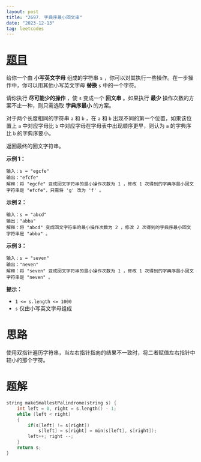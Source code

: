 ```yaml
---
layout: post
title: "2697. 字典序最小回文串"
date: "2023-12-13"
tag: leetcodes
---
```


# [题目](https://leetcode.cn/problems/lexicographically-smallest-palindrome/) 

给你一个由 **小写英文字母** 组成的字符串 `s` ，你可以对其执行一些操作。在一步操作中，你可以用其他小写英文字母 **替换** `s` 中的一个字符。

请你执行 **尽可能少的操作** ，使 `s` 变成一个 **回文串** 。如果执行 **最少** 操作次数的方案不止一种，则只需选取 **字典序最小** 的方案。

对于两个长度相同的字符串 `a` 和 `b` ，在 `a` 和 `b` 出现不同的第一个位置，如果该位置上 `a` 中对应字母比 `b` 中对应字母在字母表中出现顺序更早，则认为 `a` 的字典序比 `b` 的字典序要小。

返回最终的回文字符串。

 

**示例 1：**

```
输入：s = "egcfe"
输出："efcfe"
解释：将 "egcfe" 变成回文字符串的最小操作次数为 1 ，修改 1 次得到的字典序最小回文字符串是 "efcfe"，只需将 'g' 改为 'f' 。
```

**示例 2：**

```
输入：s = "abcd"
输出："abba"
解释：将 "abcd" 变成回文字符串的最小操作次数为 2 ，修改 2 次得到的字典序最小回文字符串是 "abba" 。
```

**示例 3：**

```
输入：s = "seven"
输出："neven"
解释：将 "seven" 变成回文字符串的最小操作次数为 1 ，修改 1 次得到的字典序最小回文字符串是 "neven" 。
```

 

**提示：**

- `1 <= s.length <= 1000`
- `s` 仅由小写英文字母组成



# 思路

使用双指针遍历字符串，当左右指针指向的结果不一致时，将二者赋值左右指针中较小的那个字符。



# 题解

```c++
string makeSmallestPalindrome(string s) {
    int left = 0, right = s.length() - 1;
    while (left < right)
    {
        if(s[left] != s[right])
            s[left] = s[right] = min(s[left], s[right]);
        left++; right --;
    }
    return s;
}
```

